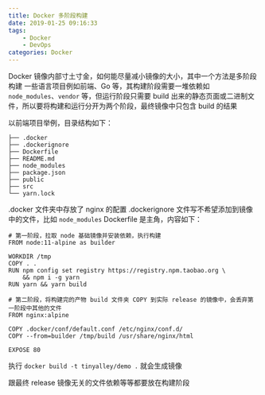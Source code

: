 ```yaml
---
title: Docker 多阶段构建
date: 2019-01-25 09:16:33
tags:
    - Docker
    - DevOps
categories: Docker
---
```


Docker 镜像内部寸土寸金，如何能尽量减小镜像的大小，其中一个方法是多阶段构建
一些语言项目例如前端、Go 等，其构建阶段需要一堆依赖如 `node_modules`、`vendor` 等，但运行阶段只需要 build 出来的静态页面或二进制文件，所以要将构建和运行分开为两个阶段，最终镜像中只包含 build 的结果

以前端项目举例，目录结构如下：

```
├── .docker
├── .dockerignore
├── Dockerfile
├── README.md
├── node_modules
├── package.json
├── public
├── src
└── yarn.lock
```

.docker 文件夹中存放了 nginx 的配置
.dockerignore 文件写不希望添加到镜像中的文件，比如 `node_modules`
Dockerfile 是主角，内容如下：

```
# 第一阶段，拉取 node 基础镜像并安装依赖，执行构建
FROM node:11-alpine as builder

WORKDIR /tmp
COPY . .
RUN npm config set registry https://registry.npm.taobao.org \
    && npm i -g yarn
RUN yarn && yarn build

# 第二阶段，将构建完的产物 build 文件夹 COPY 到实际 release 的镜像中，会丢弃第一阶段中其他的文件
FROM nginx:alpine

COPY .docker/conf/default.conf /etc/nginx/conf.d/
COPY --from=builder /tmp/build /usr/share/nginx/html

EXPOSE 80
```

执行 `docker build -t tinyalley/demo .` 就会生成镜像

跟最终 release 镜像无关的文件依赖等等都要放在构建阶段
